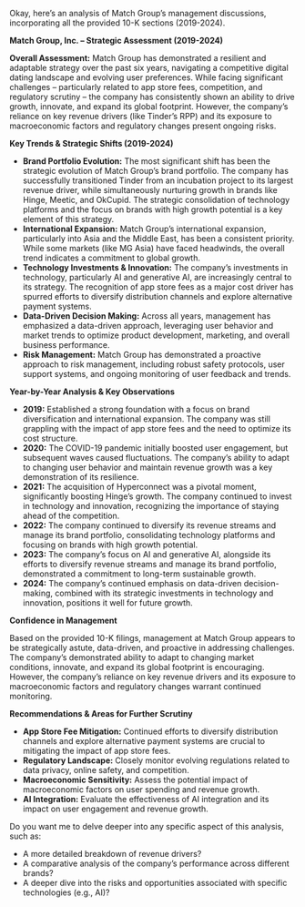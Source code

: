 Okay, here’s an analysis of Match Group’s management discussions, incorporating all the provided 10-K sections (2019-2024).

**Match Group, Inc. – Strategic Assessment (2019-2024)**

**Overall Assessment:** Match Group has demonstrated a resilient and adaptable strategy over the past six years, navigating a competitive digital dating landscape and evolving user preferences. While facing significant challenges – particularly related to app store fees, competition, and regulatory scrutiny – the company has consistently shown an ability to drive growth, innovate, and expand its global footprint. However, the company’s reliance on key revenue drivers (like Tinder’s RPP) and its exposure to macroeconomic factors and regulatory changes present ongoing risks.

**Key Trends & Strategic Shifts (2019-2024)**

* **Brand Portfolio Evolution:** The most significant shift has been the strategic evolution of Match Group’s brand portfolio. The company has successfully transitioned Tinder from an incubation project to its largest revenue driver, while simultaneously nurturing growth in brands like Hinge, Meetic, and OkCupid. The strategic consolidation of technology platforms and the focus on brands with high growth potential is a key element of this strategy.
* **International Expansion:** Match Group’s international expansion, particularly into Asia and the Middle East, has been a consistent priority. While some markets (like MG Asia) have faced headwinds, the overall trend indicates a commitment to global growth.
* **Technology Investments & Innovation:** The company’s investments in technology, particularly AI and generative AI, are increasingly central to its strategy.  The recognition of app store fees as a major cost driver has spurred efforts to diversify distribution channels and explore alternative payment systems.
* **Data-Driven Decision Making:** Across all years, management has emphasized a data-driven approach, leveraging user behavior and market trends to optimize product development, marketing, and overall business performance.
* **Risk Management:** Match Group has demonstrated a proactive approach to risk management, including robust safety protocols, user support systems, and ongoing monitoring of user feedback and trends.

**Year-by-Year Analysis & Key Observations**

* **2019:**  Established a strong foundation with a focus on brand diversification and international expansion. The company was still grappling with the impact of app store fees and the need to optimize its cost structure.
* **2020:**  The COVID-19 pandemic initially boosted user engagement, but subsequent waves caused fluctuations. The company’s ability to adapt to changing user behavior and maintain revenue growth was a key demonstration of its resilience.
* **2021:**  The acquisition of Hyperconnect was a pivotal moment, significantly boosting Hinge’s growth. The company continued to invest in technology and innovation, recognizing the importance of staying ahead of the competition.
* **2022:**  The company continued to diversify its revenue streams and manage its brand portfolio, consolidating technology platforms and focusing on brands with high growth potential.
* **2023:**  The company’s focus on AI and generative AI, alongside its efforts to diversify revenue streams and manage its brand portfolio, demonstrated a commitment to long-term sustainable growth.
* **2024:**  The company’s continued emphasis on data-driven decision-making, combined with its strategic investments in technology and innovation, positions it well for future growth.

**Confidence in Management**

Based on the provided 10-K filings, management at Match Group appears to be strategically astute, data-driven, and proactive in addressing challenges. The company’s demonstrated ability to adapt to changing market conditions, innovate, and expand its global footprint is encouraging. However, the company’s reliance on key revenue drivers and its exposure to macroeconomic factors and regulatory changes warrant continued monitoring.

**Recommendations & Areas for Further Scrutiny**

* **App Store Fee Mitigation:** Continued efforts to diversify distribution channels and explore alternative payment systems are crucial to mitigating the impact of app store fees.
* **Regulatory Landscape:** Closely monitor evolving regulations related to data privacy, online safety, and competition.
* **Macroeconomic Sensitivity:** Assess the potential impact of macroeconomic factors on user spending and revenue growth.
* **AI Integration:**  Evaluate the effectiveness of AI integration and its impact on user engagement and revenue growth.

Do you want me to delve deeper into any specific aspect of this analysis, such as:

*   A more detailed breakdown of revenue drivers?
*   A comparative analysis of the company’s performance across different brands?
*   A deeper dive into the risks and opportunities associated with specific technologies (e.g., AI)?